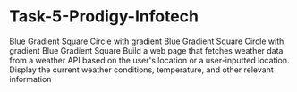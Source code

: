 # Task-5-Prodigy-Infotech
 Blue Gradient Square Circle with gradient Blue Gradient Square Circle with gradient Blue Gradient Square Build a web page that fetches weather data from a weather API based on the user's location or a user-inputted location. Display the current weather conditions, temperature, and other relevant information
